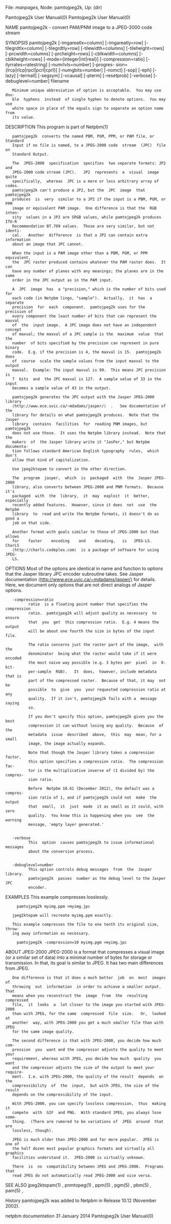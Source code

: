 File: *manpages*,  Node: pamtojpeg2k,  Up: (dir)

Pamtojpeg2k User Manual(0)                          Pamtojpeg2k User Manual(0)



NAME
       pamtojpeg2k - convert PAM/PNM image to a JPEG-2000 code stream


SYNOPSIS
       pamtojpeg2k [-imgareatlx=column] [-imgareatly=row] [-tilegrdtlx=column]
       [-tilegrdtly=row]        [-tilewidth=columns]        [-tileheight=rows]
       [-prcwidth=columns]        [-prcheight=rows]       [-cblkwidth=columns]
       [-cblkheight=rows]   [-mode={integer|int|real}]    [-compression=ratio]
       [-ilyrrates=ratestring]          [-numrlvls=number]          [-progres-
       sion={lrcp|rlcp|rpcl|pcrl|cprl}]  [-numgbits=number]  [-nomct]   [-sop]
       [-eph]  [-lazy]  [-termall]  [-segsym] [-vcausal] [-pterm] [-resetprob]
       [-verbose] [-debuglevel=number] filename

       Minimum unique abbreviation of option is acceptable.  You may use  dou-
       ble  hyphens  instead  of single hyphen to denote options.  You may use
       white space in place of the equals sign to separate an option name from
       its value.



DESCRIPTION
       This program is part of Netpbm(1)

       pamtojpeg2k  converts the named PBM, PGM, PPM, or PAM file, or Standard
       Input if no file is named, to a JPEG-2000 code  stream  (JPC)  file  on
       Standard Output.

       The  JPEG-2000  specification  specifies  two separate formats: JP2 and
       JPEG-2000 code stream (JPC).   JP2  represents  a  visual  image  quite
       specifically,  whereas  JPC is a more or less arbitrary array of codes.
       pamtojpeg2k can't produce a JP2, but the  JPC  image  that  pamtojpeg2k
       produces  is  very  similar to a JP2 if the input is a PBM, PGM, or PPM
       image or equivalent PAM image.  One difference is that the  RGB  inten-
       sity  values in a JP2 are SRGB values, while pamtojpeg2k produces ITU-R
       Recommendation BT.709 values.  Those are very similar, but not  identi-
       cal.   Another  difference  is that a JP2 can contain extra information
       about an image that JPC cannot.

       When the input is a PAM image other than a PBM, PGM, or PPM equivalent,
       the  JPC raster produced contains whatever the PAM raster does.  It can
       have any number of planes with any meanings; the planes are in the same
       order in the JPC output as in the PAM input.

       A  JPC  image  has  a "precision," which is the number of bits used for
       each code (in Netpbm lingo, "sample").  Actually,  it  has  a  separate
       precision  for  each  component.  pamtojpeg2k uses for the precision of
       every component the least number of bits that can represent the  maxval
       of  the  input image.  A JPC image does not have an independent concept
       of maxval; the maxval of a JPC sample is the  maximum  value  that  the
       number  of bits specified by the precision can represent in pure binary
       code.  E.g. if the precision is 4, the maxval is 15.  pamtojpeg2k  does
       of  course  scale the sample values from the input maxval to the output
       maxval.  Example: The input maxval is 99.  This means JPC precision  is
       7  bits  and  the JPC maxval is 127.  A sample value of 33 in the input
       becomes a sample value of 43 in the output.

       pamtojpeg2k generates the JPC output with the Jasper JPEG-2000  library
       ⟨http://www.ece.uvic.ca/~mdadams/jasper/⟩  .   See documentation of the
       library for details on what pamtojpeg2k produces.  Note that the Jasper
       library  contains  facilities  for  reading PNM images, but pamtojpeg2k
       does not use those.  It uses the Netpbm library instead.  Note that the
       makers  of  the Jasper library write it "JasPer," but Netpbm documenta-
       tion follows standard American English typography  rules,  which  don't
       allow that kind of capitalization.

       Use jpeg2ktopam to convert in the other direction.

       The  program  jasper,  which  is  packaged  with  the  Jasper JPEG-2000
       library, also converts between JPEG-2000 and PNM formats.  Because it's
       packaged  with  the  library,  it  may  exploit  it  better, especially
       recently added features.  However, since it does  not  use  the  Netpbm
       library  to  read and write the Netpbm formats, it doesn't do as good a
       job on that side.

       Another format with goals similar to those of JPEG-2000 but that allows
       for    faster    encoding    and    decoding,   is   JPEG-LS.    CharLS
       ⟨http://charls.codeplex.com⟩  is a package of software for using  JPEG-
       LS.



OPTIONS
       Most  of the options are identical in name and function to options that
       the  Jasper  library  JPC  encoder  subroutine   takes.    See   Jasper
       documentation  ⟨http://www.ece.uvic.ca/~mdadams/jasper/⟩   for details.
       Here, we document only options that are not direct  analogs  of  Jasper
       options.




       -compression=ratio
              ratio  is a floating point number that specifies the compression
              ratio.  pamtojpeg2k will adjust quality as necessary  to  ensure
              that  you  get  this compression ratio.  E.g. 4 means the output
              will be about one fourth the size in bytes of the input file.

              The ratio concerns just the raster part of the image,  with  the
              denominator  being what the raster would take if it were encoded
              the most naive way possible (e.g. 3 bytes per  pixel  in  8-bit-
              per-sample  RGB).   It  does,  however, include metadata that is
              part of the compressed raster.  Because of that, it may  not  be
              possible  to  give  you  your requested compression ratio at any
              quality.  If it isn't, pamtojpeg2k fails with a  message  saying
              so.

              If you don't specify this option, pamtojpeg2k gives you the best
              compression it can without losing any quality.  Because  of  the
              metadata  issue  described  above,  this  may  mean, for a small
              image, the image actually expands.

              Note that though the Jasper library takes a compression  factor,
              this option specifies a compression ratio.  The compression fac-
              tor is the multiplicative inverse of (1 divided by) the compres-
              sion ratio.

              Before  Netpbm 10.61 (December 2012), the default was a compres-
              sion ratio of 1, and if pamtojpeg2k could not  make  the  output
              that  small,  it  just  made  it as small as it could, with zero
              quality.  You know this is happening when you  see  the  warning
              message, 'empty layer generated.'


       -verbose
              This  option  causes pamtojpeg2k to issue informational messages
              about the conversion process.


       -debuglevel=number
              This option controls debug messages  from  the  Jasper  library.
              pamtojpeg2k  passes  number as the debug level to the Jasper JPC
              encoder.




EXAMPLES
       This example compresses losslessly.

         pamtojpeg2k myimg.ppm >myimg.jpc

       jpeg2ktopam will recreate myimg.ppm exactly.

       This example compresses the file to one tenth its original size, throw-
       ing away information as necessary.

         pamtojpeg2k -compression=10 myimg.pgm >myimg.jpc



ABOUT JPEG-2000
       JPEG-2000  is a format that compresses a visual image (or a similar set
       of data) into a minimal number of bytes for  storage  or  transmission.
       In that, its goal is similar to JPEG.  It has two main differences from
       JPEG.

       One difference is that it does a much better  job  on  most  images  of
       throwing  out  information  in order to achieve a smaller output.  That
       means when you reconstruct the  image  from  the  resulting  compressed
       file,  it  looks  a  lot closer to the image you started with JPEG-2000
       than with JPEG, for the same  compressed  file  size.   Or,  looked  at
       another  way, with JPEG-2000 you get a much smaller file than with JPEG
       for the same image quality.

       The second difference is that with JPEG-2000, you decide how much  com-
       pression  you  want and the compressor adjusts the quality to meet your
       requirement, whereas with JPEG, you decide how much  quality  you  want
       and the compressor adjusts the size of the output to meet your require-
       ment.  I.e. with JPEG-2000, the quality of the result  depends  on  the
       compressibility  of  the  input,  but with JPEG, the size of the result
       depends on the compressibility of the input.

       With JPEG-2000, you can specify lossless compression,  thus  making  it
       compete  with  GIF  and PNG.  With standard JPEG, you always lose some-
       thing.  (There are rumored to be variations of  JPEG  around  that  are
       lossless, though).

       JPEG is much older than JPEG-2000 and far more popular.  JPEG is one of
       the half dozen most popular graphics formats and virtually all graphics
       facilities understand it.  JPEG-2000 is virtually unknown.

       There  is  no  compatibility between JPEG and JPEG-2000.  Programs that
       read JPEG do not automatically read JPEG-2000 and vice versa.



SEE ALSO
       jpeg2ktopam(1) , pnmtopeg(1) , ppm(5) , pgm(5) , pbm(5) , pam(5) ,


History
       pamtojpeg2k was added to Netpbm in Release 10.12 (November 2002).



netpbm documentation            31 January 2014     Pamtojpeg2k User Manual(0)
